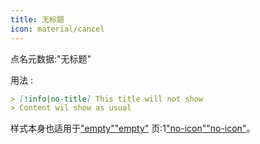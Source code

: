 ```yaml
---
title: 无标题
icon: material/cancel
---
```


点名元数据:"无标题"

用法 :

```md
> [!info|no-title] This title will not show
> Content wil show as usual
```

样式本身也适用于["empty"](../combined-styling/page-1.md)["empty"](../combined-styling/page-1.md)
页:1["no-icon"](../icon-styling/page-1.md)["no-icon"](../icon-styling/page-1.md)。

